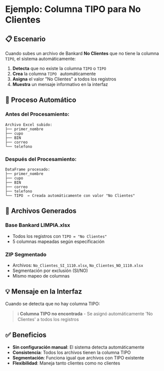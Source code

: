# Ejemplo: Columna TIPO para No Clientes

## 📋 Escenario

Cuando subes un archivo de Bankard **No Clientes** que no tiene la columna `TIPO`, el sistema automáticamente:

1. **Detecta** que no existe la columna `TIPO` o `TIPO `
2. **Crea** la columna `TIPO ` automáticamente
3. **Asigna** el valor "No Clientes" a todos los registros
4. **Muestra** un mensaje informativo en la interfaz

## 🔄 Proceso Automático

### **Antes del Procesamiento:**
```
Archivo Excel subido:
├── primer_nombre
├── cupo
├── BIN
├── correo
└── telefono
```

### **Después del Procesamiento:**
```
DataFrame procesado:
├── primer_nombre
├── cupo
├── BIN
├── correo
├── telefono
└── TIPO  ← Creada automáticamente con valor "No Clientes"
```

## 📁 Archivos Generados

### **Base Bankard LIMPIA.xlsx**
- Todos los registros con `TIPO = "No Clientes"`
- 5 columnas mapeadas según especificación

### **ZIP Segmentado**
- Archivos: `No_Clientes_SI_1110.xlsx`, `No_Clientes_NO_1110.xlsx`
- Segmentación por exclusión (SI/NO)
- Mismo mapeo de columnas

## 💡 Mensaje en la Interfaz

Cuando se detecta que no hay columna TIPO:
> ℹ️ **Columna TIPO no encontrada** - Se asignó automáticamente 'No Clientes' a todos los registros

## ✅ Beneficios

- **Sin configuración manual**: El sistema detecta automáticamente
- **Consistencia**: Todos los archivos tienen la columna TIPO
- **Segmentación**: Funciona igual que archivos con TIPO existente
- **Flexibilidad**: Maneja tanto clientes como no clientes
